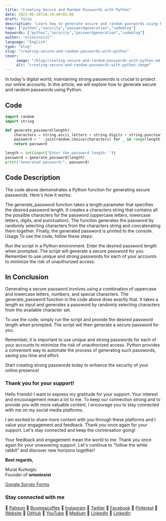 ```yaml
---
title: "Creating Secure and Random Passwords with Python"
date: 2023-06-26T18:19:46+03:00
draft: false
description: "Learn how to generate secure and random passwords using Python. Read this code blog and enhance your password security!"
tags: ["python","security","passwordgeneration","codeblog"]
keywords: ["python","security","passwordgeneration","codeblog"]
author: "orioninsist"
language: "English"
type: "blog"
slug: "creating-secure-and-random-passwords-with-python"
cover:
     image: "/blog/creating-secure-and-random-passwords-with-python.md.png"
     alt: "creating-secure-and-random-passwords-with-python-image"
---
```


In today's digital world, maintaining strong passwords is crucial to protect our online accounts. In this article, we will explore how to generate secure and random passwords using Python.
## Code

```python
import random
import string

def generate_password(length):
    characters = string.ascii_letters + string.digits + string.punctuation
    password = ''.join(random.choice(characters) for _ in range(length))
    return password

length = int(input("Enter the password length: "))
password = generate_password(length)
print("Generated password:", password)
```
## Code Description

The code above demonstrates a Python function for generating secure passwords. Here's how it works:

The generate_password function takes a length parameter that specifies the desired password length.
It creates a characters string that contains all the possible characters for the password (uppercase letters, lowercase letters, digits, and punctuation).
The function generates the password by randomly selecting characters from the characters string and concatenating them together.
Finally, the generated password is printed to the console.
Usage
To use the code, follow these steps:

Run the script in a Python environment.
Enter the desired password length when prompted.
The script will generate a secure password for you.
Remember to use unique and strong passwords for each of your accounts to minimize the risk of unauthorized access.

## In Conclusion
Generating a secure password involves using a combination of uppercase and lowercase letters, numbers, and special characters. The generate_password function in the code above does exactly that. It takes a length as input and generates a password by randomly selecting characters from the available character set.

To use the code, simply run the script and provide the desired password length when prompted. The script will then generate a secure password for you.

Remember, it is important to use unique and strong passwords for each of your accounts to minimize the risk of unauthorized access. Python provides a convenient way to automate the process of generating such passwords, saving you time and effort.

Start creating strong passwords today to enhance the security of your online presence!

### Thank you for your support! 

Hello friends! I want to express my gratitude for your support. Your interest and encouragement mean a lot to me. To keep our connection strong and to provide you with more valuable content, I encourage you to stay connected with me on my social media platforms.

I am excited to share more content with you through these platforms and I value your engagement and feedback. Thank you once again for your support. Let's stay connected and keep the conversation going!

Your feedback and engagement mean the world to me. Thank you once again for your unwavering support.
Let's continue to "follow the white rabbit" and discover new horizons together!

**Best regards,**

 Murat Kurkoglu\
Founder of **orioninsist**

[Google Survey Forms](https://forms.gle/c35j9zNXXdSfrGXC6)

### Stay connected with me

🔗 [Patreon](https://www.patreon.com/orioninsist)
🔗 [Buymeacoffee](https://www.buymeacoffee.com/orioninsist)
🔗 [Instagram](https://www.instagram.com/insistorion/)
🔗 [Twitter](https://twitter.com/InsistOrion/)
🔗 [Facebook](https://www.facebook.com/insistorion)
🔗 [Pinterest](https://www.pinterest.com/orioninsist/)
🔗 [Website](https://orioninsist.org/)
🔗 [GitHub](https://github.com/orioninsist)
🔗 [YouTube](https://www.youtube.com/@orioninsist-official/)
🔗 [Medium](https://orioninsist.dev/)
🔗 [LinkedIn](https://www.linkedin.com/in/-murat-kurkoglu/)
🔗 [LinkedIn](https://www.linkedin.com/company/orioninsist/)
